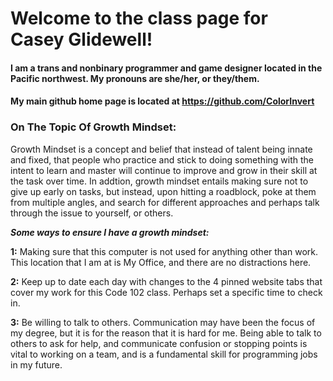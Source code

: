 # Welcome to the class page for Casey Glidewell!

#### I am a trans and nonbinary programmer and game designer located in the Pacific northwest. My pronouns are she/her, or they/them.

#### My main github home page is located at https://github.com/ColorInvert


### On The Topic Of Growth Mindset:
  Growth Mindset is a concept and belief that instead of talent being innate and fixed, that people who practice and stick to doing something with the intent to learn and master will continue to improve and grow in their skill at the task over time. In addtion, growth mindset entails making sure not to give up early on tasks, but instead, upon hitting a roadblock, poke at them from multiple angles, and search for different approaches and perhaps talk through the issue to yourself, or others.

***Some ways to ensure I have a growth mindset:***

**1:** Making sure that this computer is not used for anything other than work. This location that I am at is My Office, and there are no distractions here.

**2:** Keep up to date each day with changes to the 4 pinned website tabs that cover my work for this Code 102 class. Perhaps set a specific time to check in.

**3:** Be willing to talk to others. Communication may have been the focus of my degree, but it is for the reason that it is hard for me. Being able to talk to others to ask for help, and communicate confusion or stopping points is vital to working on a team, and is a fundamental skill for programming jobs in my future.
